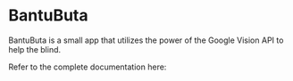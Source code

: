 # BantuButa

BantuButa is a small app that utilizes the power of the Google Vision API to help the blind.


Refer to the complete documentation here: 